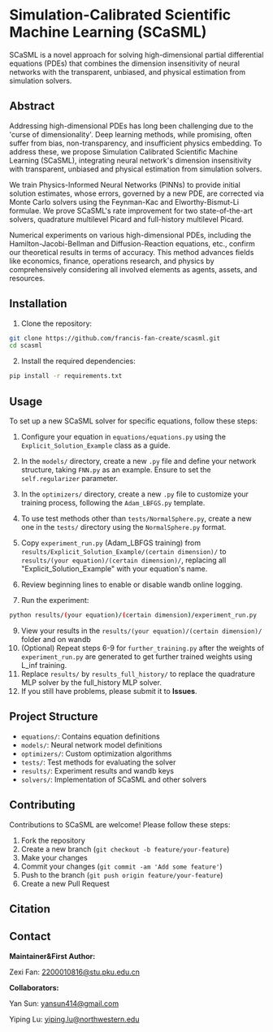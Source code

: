 # Simulation-Calibrated Scientific Machine Learning (SCaSML)

SCaSML is a novel approach for solving high-dimensional partial differential equations (PDEs) that combines the dimension insensitivity of neural networks with the transparent, unbiased, and physical estimation from simulation solvers.

## Abstract

Addressing high-dimensional PDEs has long been challenging due to the 'curse of dimensionality'. Deep learning methods, while promising, often suffer from bias, non-transparency, and insufficient physics embedding. To address these, we propose Simulation Calibrated Scientific Machine Learning (SCaSML), integrating neural network's dimension insensitivity with transparent, unbiased and physical estimation from simulation solvers. 

We train Physics-Informed Neural Networks (PINNs) to provide initial solution estimates, whose errors, governed by a new PDE, are corrected via Monte Carlo solvers using the Feynman-Kac and Elworthy-Bismut-Li formulae. We prove SCaSML's rate improvement for two state-of-the-art solvers, quadrature multilevel Picard and full-history multilevel Picard. 

Numerical experiments on various high-dimensional PDEs, including the Hamilton-Jacobi-Bellman and Diffusion-Reaction equations, etc., confirm our theoretical results in terms of accuracy. This method advances fields like economics, finance, operations research, and physics by comprehensively considering all involved elements as agents, assets, and resources.

## Installation

1. Clone the repository:

```bash
git clone https://github.com/francis-fan-create/scasml.git 
cd scasml
```

2. Install the required dependencies:

```bash
pip install -r requirements.txt
```

## Usage

To set up a new SCaSML solver for specific equations, follow these steps:

1. Configure your equation in `equations/equations.py` using the `Explicit_Solution_Example` class as a guide.

2. In the `models/` directory, create a new `.py` file and define your network structure, taking `FNN.py` as an example. Ensure to set the `self.regularizer` parameter.

3. In the `optimizers/` directory, create a new `.py` file to customize your training process, following the `Adam_LBFGS.py` template.

4. To use test methods other than `tests/NormalSphere.py`, create a new one in the `tests/` directory using the `NormalSphere.py` format.

5. Copy `experiment_run.py` (Adam_LBFGS training) from `results/Explicit_Solution_Example/(certain dimension)/` to `results/(your equation)/(certain dimension)/`, replacing all "Explicit_Solution_Example" with your equation's name.

6. Review beginning lines to enable or disable wandb online logging.

7. Run the experiment:

```bash
python results/(your equation)/(certain dimension)/experiment_run.py
```

9. View your results in the `results/(your equation)/(certain dimension)/` folder and on wandb
10. (Optional) Repeat steps 6-9 for `further_training.py` after the weights of `experiment_run.py` are generated to get further trained weights using L_inf training. 
10. Replace `results/` by `results_full_history/` to replace the quadrature MLP solver by the full_history MLP solver.
11. If you still have problems, please submit it to **Issues**.

## Project Structure

- `equations/`: Contains equation definitions
- `models/`: Neural network model definitions
- `optimizers/`: Custom optimization algorithms
- `tests/`: Test methods for evaluating the solver
- `results/`: Experiment results and wandb keys
- `solvers/`: Implementation of SCaSML and other solvers

## Contributing

Contributions to SCaSML are welcome! Please follow these steps:

1. Fork the repository
2. Create a new branch (`git checkout -b feature/your-feature`)
3. Make your changes
4. Commit your changes (`git commit -am 'Add some feature'`)
5. Push to the branch (`git push origin feature/your-feature`)
6. Create a new Pull Request

## Citation



## Contact

**Maintainer&First Author:**

Zexi Fan: 2200010816@stu.pku.edu.cn

**Collaborators:**

Yan Sun: yansun414@gmail.com

Yiping Lu: yiping.lu@northwestern.edu














































